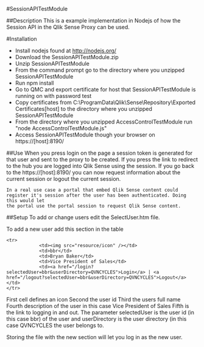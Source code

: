 #SessionAPITestModule

##Description
This is a example implementation in Nodejs of how the Session API in the Qlik Sense Proxy can be used.

#Installation
*	Install nodejs found at http://nodejs.org/
*	Download the SessionAPITestModule.zip
*	Unzip SessionAPITestModule
*	From the command prompt go to the directory where you unzipped SessionAPITestModule
*	Run npm install
*	Go to QMC and export certificate for host that SessionAPITestModule is running on with password test
*	Copy certificates from C:\ProgramData\Qlik\Sense\Repository\Exported Certificates\[host] to the directory where you unzipped SessionAPITestModule
*	From the directory where you unzipped AccessControlTestModule run "node AccessControlTestModule.js"
*	Access SessionAPITestModule though your browser on https://[host]:8190/


##Use
	When you press login on the page a session token is generated for that user and sent to the proxy to be created. If you press the link
	to redirect to the hub you are logged into Qlik Sense using the session.
	If you go back to the https://[host]:8190/ you can now request information about the current session or logout the current session.

	In a real use case a portal that embed Qlik Sense content could register it's session after the user has been authenticated. Doing this would let
	the portal use the portal session to request Qlik Sense content.
	


##Setup
To add or change users edit the SelectUser.htm file.

To add a new user add this section in the table
```
<tr>
            <td><img src="resource/icon" /></td>
			<td>bbr</td>
			<td>Bryan Baker</td>
			<td>Vice President of Sales</td>
			<td><a href="/login?selectedUser=bbr&userDirectory=QVNCYCLES">Login</a> | <a href="/logout?selectedUser=bbr&userDirectory=QVNCYCLES">Logout</a></td>
</tr>
```

First cell defines an icon
Second the user id
Third the users full name
Fourth description of the user in this case Vice President of Sales
Fifth is the link to logging in and out. The parameter selectedUser is the user id (in this case bbr) of the user and userDirectory is the user directory (in this case QVNCYCLES the user belongs to.

Storing the file with the new section will let you log in as the new user.


